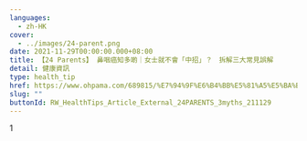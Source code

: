 ```yaml
---
languages:
  - zh-HK
cover:
  - ../images/24-parent.png
date: 2021-11-29T00:00:00.000+08:00
title: 【24 Parents】 鼻咽癌知多啲｜女士就不會「中招」？　拆解三大常見誤解
detail: 健康資訊
type: health_tip
href: https://www.ohpama.com/689815/%E7%94%9F%E6%B4%BB%E5%81%A5%E5%BA%B7/%E5%81%A5%E5%BA%B7%E7%99%BE%E7%A7%91/%e9%bc%bb%e5%92%bd%e7%99%8c-%e6%97%a9%e6%9c%9f%e7%af%a9%e6%9f%a5/
slug: ""
buttonId: RW_HealthTips_Article_External_24PARENTS_3myths_211129
---
```

1﻿
